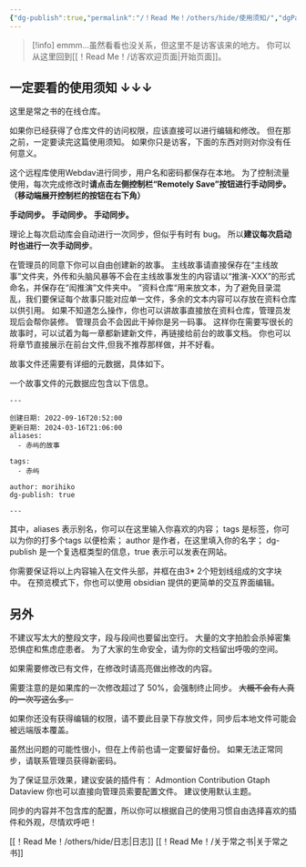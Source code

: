 ```yaml
---
{"dg-publish":true,"permalink":"/！Read Me！/others/hide/使用须知/","dgPassFrontmatter":true,"noteIcon":"\\！Read Me！\\others\\data\\svg","created":"2024-12-31T16:30:19.104+08:00","updated":"2024-11-30T09:19:13.000+08:00"}
---
```



> [!info]
> emmm...虽然看看也没关系，但这里不是访客该来的地方。
> 你可以从这里回到[[！Read Me！/访客欢迎页面\|开始页面]]。

## 一定要看的使用须知 ↓↓↓

这里是常之书的在线仓库。

如果你已经获得了仓库文件的访问权限，应该直接可以进行编辑和修改。
但在那之前，一定要读完这篇使用须知。
如果你只是访客，下面的东西对则对你没有任何意义。

这个远程库使用Webdav进行同步，用户名和密码都保存在本地。
为了控制流量使用，每次完成修改时**请点击左侧控制栏“Remotely Save”按钮进行手动同步。（移动端展开控制栏的按钮在右下角）**

**手动同步。**
**手动同步。**
**手动同步。**

理论上每次启动库会自动进行一次同步，但似乎有时有 bug。
所以**建议每次启动时也进行一次手动同步**。

在管理员的同意下你可以自由创建新的故事。
主线故事请直接保存在“主线故事”文件夹，外传和头脑风暴等不会在主线故事发生的内容请以“推演-XXX”的形式命名，并保存在“闳推演”文件夹中。
”资料仓库“用来放文本，为了避免目录混乱，我们要保证每个故事只能对应单一文件，多余的文本内容可以存放在资料仓库以供引用。
如果不知道怎么操作，你也可以讲故事直接放在资料仓库，管理员发现后会帮你装修。
管理员会不会因此干掉你是另一码事。
这样你在需要写很长的故事时，可以试着为每一章都新建新文件，再链接给前台的故事文档。
你也可以将章节直接展示在前台文件,但我不推荐那样做，并不好看。

故事文件还需要有详细的元数据，具体如下。


<div class="transclusion internal-embed is-loaded"><div class="markdown-embed">



一个故事文件的元数据应包含以下信息。

```
---

创建日期: 2022-09-16T20:52:00
更新日期: 2024-03-16T21:06:00
aliases:
  - 赤屿的故事

tags:
  - 赤屿

author: morihiko
dg-publish: true

---

```

其中，aliases 表示别名，你可以在这里输入你喜欢的内容；
tags 是标签，你可以为你的打多个tags 以便检索；
author 是作者，在这里填入你的名字；
dg-publish 是一个复选框类型的信息，true 表示可以发表在网站。

你需要保证将以上内容输入在文件头部，并框在由3* 2个短划线组成的文字块中。
在预览模式下，你也可以使用 obsidian 提供的更简单的交互界面编辑。


</div></div>


## 另外

不建议写太大的整段文字，段与段间也要留出空行。
大量的文字拍脸会杀掉密集恐惧症和焦虑症患者。
为了大家的生命安全，请为你的文档留出呼吸的空间。

如果需要修改已有文件，在修改时请高亮做出修改的内容。

需要注意的是如果库的一次修改超过了 50%，会强制终止同步。
~~大概不会有人真的一次写这么多。~~

如果你还没有获得编辑的权限，请不要此目录下存放文件，同步后本地文件可能会被远端版本覆盖。

虽然出问题的可能性很小，但在上传前也请一定要留好备份。
如果无法正常同步，请联系管理员获得新密码。




为了保证显示效果，建议安装的插件有：
Admontion
Contribution Gtaph
Dataview 
你也可以直接向管理员索要配置文件。
建议使用默认主题。

同步的内容并不包含库的配置，所以你可以根据自己的使用习惯自由选择喜欢的插件和外观，尽情欢呼吧！



[[！Read Me！/others/hide/日志\|日志]]
[[！Read Me！/关于常之书\|关于常之书]]
